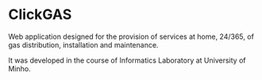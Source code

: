 # ClickGAS

Web application designed for the provision of services at home, 24/365, of gas distribution, installation and maintenance.

It was developed in the course of Informatics Laboratory at University of Minho.

